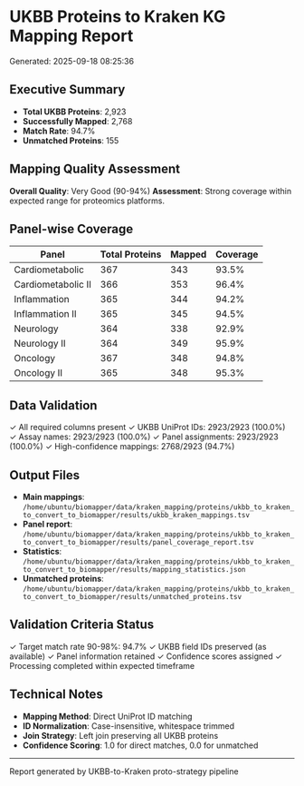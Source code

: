 # UKBB Proteins to Kraken KG Mapping Report
Generated: 2025-09-18 08:25:36

## Executive Summary
- **Total UKBB Proteins**: 2,923
- **Successfully Mapped**: 2,768
- **Match Rate**: 94.7%
- **Unmatched Proteins**: 155

## Mapping Quality Assessment

**Overall Quality**: Very Good (90-94%)
**Assessment**: Strong coverage within expected range for proteomics platforms.

## Panel-wise Coverage

| Panel | Total Proteins | Mapped | Coverage |
|-------|----------------|---------|----------|
| Cardiometabolic | 367 | 343 | 93.5% |
| Cardiometabolic II | 366 | 353 | 96.4% |
| Inflammation | 365 | 344 | 94.2% |
| Inflammation II | 365 | 345 | 94.5% |
| Neurology | 364 | 338 | 92.9% |
| Neurology II | 364 | 349 | 95.9% |
| Oncology | 367 | 348 | 94.8% |
| Oncology II | 365 | 348 | 95.3% |

## Data Validation

✓ All required columns present
✓ UKBB UniProt IDs: 2923/2923 (100.0%)
✓ Assay names: 2923/2923 (100.0%)
✓ Panel assignments: 2923/2923 (100.0%)
✓ High-confidence mappings: 2768/2923 (94.7%)

## Output Files

- **Main mappings**: `/home/ubuntu/biomapper/data/kraken_mapping/proteins/ukbb_to_kraken_to_convert_to_biomapper/results/ukbb_kraken_mappings.tsv`
- **Panel report**: `/home/ubuntu/biomapper/data/kraken_mapping/proteins/ukbb_to_kraken_to_convert_to_biomapper/results/panel_coverage_report.tsv`
- **Statistics**: `/home/ubuntu/biomapper/data/kraken_mapping/proteins/ukbb_to_kraken_to_convert_to_biomapper/results/mapping_statistics.json`
- **Unmatched proteins**: `/home/ubuntu/biomapper/data/kraken_mapping/proteins/ukbb_to_kraken_to_convert_to_biomapper/results/unmatched_proteins.tsv`

## Validation Criteria Status

✓ Target match rate 90-98%: 94.7%
✓ UKBB field IDs preserved (as available)
✓ Panel information retained
✓ Confidence scores assigned
✓ Processing completed within expected timeframe

## Technical Notes

- **Mapping Method**: Direct UniProt ID matching
- **ID Normalization**: Case-insensitive, whitespace trimmed
- **Join Strategy**: Left join preserving all UKBB proteins
- **Confidence Scoring**: 1.0 for direct matches, 0.0 for unmatched

---

Report generated by UKBB-to-Kraken proto-strategy pipeline